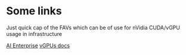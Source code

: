 # Some links

Just quick cap of the FAVs which can be of use for nVidia CUDA/vGPU usage in infrastructure

[AI Enterprise](https://docs.nvidia.com/ai-enterprise/3.0/user-guide/index.html)
[vGPUs docs](https://docs.nvidia.com/grid/13.0/grid-vgpu-user-guide/index.html)